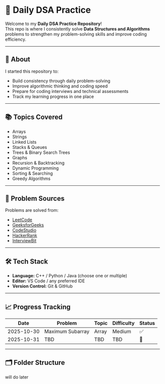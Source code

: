 # 🧠 Daily DSA Practice

Welcome to my **Daily DSA Practice Repository**!  
This repo is where I consistently solve **Data Structures and Algorithms** problems to strengthen my problem-solving skills and improve coding efficiency.

---

## 🚀 About
I started this repository to:
- Build consistency through daily problem-solving  
- Improve algorithmic thinking and coding speed  
- Prepare for coding interviews and technical assessments  
- Track my learning progress in one place

---

## 📚 Topics Covered
- Arrays  
- Strings  
- Linked Lists  
- Stacks & Queues  
- Trees & Binary Search Trees  
- Graphs  
- Recursion & Backtracking  
- Dynamic Programming  
- Sorting & Searching  
- Greedy Algorithms  

---

## 🧩 Problem Sources
Problems are solved from:
- [LeetCode](https://leetcode.com/)
- [GeeksforGeeks](https://www.geeksforgeeks.org/)
- [CodeStudio](https://www.codingninjas.com/codestudio)
- [HackerRank](https://www.hackerrank.com/)
- [InterviewBit](https://www.interviewbit.com/)

---

## 🛠️ Tech Stack
- **Language:** C++ / Python / Java (choose one or multiple)
- **Editor:** VS Code / any preferred IDE
- **Version Control:** Git & GitHub

---

## 📈 Progress Tracking
| Date | Problem | Topic | Difficulty | Status |
|------|----------|--------|-------------|----------|
| 2025-10-30 | Maximum Subarray | Array | Medium | ✅ |
| 2025-10-31 | TBD | TBD | TBD | 🔄 |

---

## 🗂️ Folder Structure
will do later
